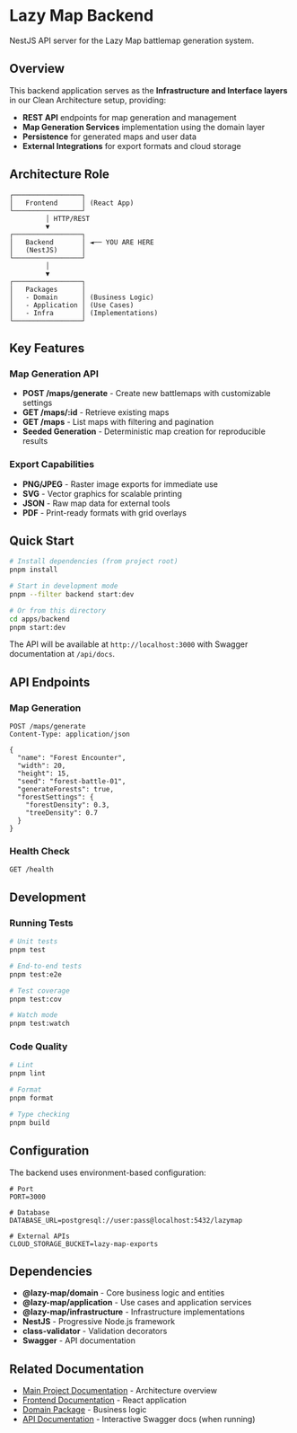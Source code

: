 # Lazy Map Backend

NestJS API server for the Lazy Map battlemap generation system.

## Overview

This backend application serves as the **Infrastructure and Interface layers** in our Clean Architecture setup, providing:

- **REST API** endpoints for map generation and management
- **Map Generation Services** implementation using the domain layer
- **Persistence** for generated maps and user data
- **External Integrations** for export formats and cloud storage

## Architecture Role

```
┌─────────────────┐
│   Frontend      │ (React App)
└─────────────────┘
         │ HTTP/REST
         ▼
┌─────────────────┐
│   Backend       │ ◄── YOU ARE HERE
│   (NestJS)      │
└─────────────────┘
         │
         ▼
┌─────────────────┐
│   Packages      │
│   - Domain      │ (Business Logic)
│   - Application │ (Use Cases)
│   - Infra       │ (Implementations)
└─────────────────┘
```

## Key Features

### Map Generation API
- **POST /maps/generate** - Create new battlemaps with customizable settings
- **GET /maps/:id** - Retrieve existing maps
- **GET /maps** - List maps with filtering and pagination
- **Seeded Generation** - Deterministic map creation for reproducible results

### Export Capabilities
- **PNG/JPEG** - Raster image exports for immediate use
- **SVG** - Vector graphics for scalable printing
- **JSON** - Raw map data for external tools
- **PDF** - Print-ready formats with grid overlays

## Quick Start

```bash
# Install dependencies (from project root)
pnpm install

# Start in development mode
pnpm --filter backend start:dev

# Or from this directory
cd apps/backend
pnpm start:dev
```

The API will be available at `http://localhost:3000` with Swagger documentation at `/api/docs`.

## API Endpoints

### Map Generation
```http
POST /maps/generate
Content-Type: application/json

{
  "name": "Forest Encounter",
  "width": 20,
  "height": 15,
  "seed": "forest-battle-01",
  "generateForests": true,
  "forestSettings": {
    "forestDensity": 0.3,
    "treeDensity": 0.7
  }
}
```

### Health Check
```http
GET /health
```

## Development

### Running Tests
```bash
# Unit tests
pnpm test

# End-to-end tests
pnpm test:e2e

# Test coverage
pnpm test:cov

# Watch mode
pnpm test:watch
```

### Code Quality
```bash
# Lint
pnpm lint

# Format
pnpm format

# Type checking
pnpm build
```

## Configuration

The backend uses environment-based configuration:

```env
# Port
PORT=3000

# Database
DATABASE_URL=postgresql://user:pass@localhost:5432/lazymap

# External APIs
CLOUD_STORAGE_BUCKET=lazy-map-exports
```

## Dependencies

- **@lazy-map/domain** - Core business logic and entities
- **@lazy-map/application** - Use cases and application services  
- **@lazy-map/infrastructure** - Infrastructure implementations
- **NestJS** - Progressive Node.js framework
- **class-validator** - Validation decorators
- **Swagger** - API documentation

## Related Documentation

- [Main Project Documentation](../../CLAUDE.md) - Architecture overview
- [Frontend Documentation](../frontend/README.md) - React application
- [Domain Package](../../packages/domain/) - Business logic
- [API Documentation](http://localhost:3000/api/docs) - Interactive Swagger docs (when running)